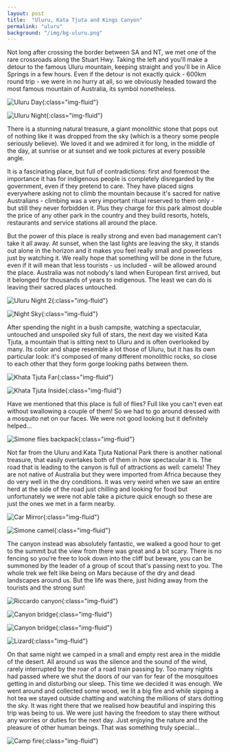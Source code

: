 ```yaml
---
layout: post
title:  "Uluru, Kata Tjuta and Kings Canyon"
permalink: "uluru"
background: "/img/bg-uluru.png"
---
```


Not long after crossing the border between SA and NT, we met one of the rare crossroads along the Stuart Hwy. Taking the left and you'll make a detour to the famous Uluru mountain, keeping straight and you'll be in Alice Springs in a few hours.
Even if the detour is not exactly quick - 600km round trip - we were in no hurry at all, so we obviously headed toward the most famous mountain of Australia, its symbol nonetheless.

![Uluru Day](https://farm2.staticflickr.com/1664/26463622912_93d09d5092_c.jpg){:class="img-fluid"}

![Uluru Night](https://farm2.staticflickr.com/1684/26463850472_53bba514f4_c.jpg){:class="img-fluid"}

There is a stunning natural treasure, a giant monolithic stone that pops out of nothing like it was dropped from the sky (which is a theory some people seriously believe). We loved it and we admired it for long, in the middle of the day, at sunrise or at sunset and we took pictures at every possible angle.

It is a fascinating place, but full of contradictions: first and foremost the importance it has for indigenous people is completely disregarded by the government, even if they pretend to care. They have placed signs everywhere asking not to climb the mountain because it's sacred for native Australians - climbing was a very important ritual reserved to them only - but still they never forbidden it. Plus they charge for this park almost double the price of any other park in the country and they build resorts, hotels, restaurants and service stations all around the place.

But the power of this place is really strong and even bad management can't take it all away. At sunset, when the last lights are leaving the sky, it stands out alone in the horizon and it makes you feel really small and powerless just by watching it. We really hope that something will be done in the future, even if it will mean that less tourists - us included - will be allowed around the place. Australia was not nobody's land when European first arrived, but it belonged for thousands of years to indigenous. The least we can do is leaving their sacred places untouched.

![Uluru Night 2](https://farm2.staticflickr.com/1505/26463862332_96e301ff93_c.jpg){:class="img-fluid"}

![Night Sky](https://farm2.staticflickr.com/1525/25953065583_c7dd82cd77_c.jpg){:class="img-fluid"}

After spending the night in a bush campsite, watching a spectacular, untouched and unspoiled sky full of stars, the next day we visited Kata Tjuta, a mountain that is sitting next to Uluru and is often overlooked by many. Its color and shape resemble a lot those of Uluru, but it has its own particular look: it's composed of many different monolithic rocks, so close to each other that they form gorge looking paths between them.

![Khata Tjuta Far](https://farm2.staticflickr.com/1651/26283405070_2cf8129922_c.jpg){:class="img-fluid"}

![Khata Tjuta Inside](https://farm2.staticflickr.com/1516/26530251436_25bda34517_c.jpg){:class="img-fluid"}

Have we mentioned that this place is full of flies? Full like you can't even eat without swallowing a couple of them! So we had to go around dressed with a mosquito net on our faces. We were not good looking but it definitely helped...

![Simone flies backpack](https://farm8.staticflickr.com/7248/26259655244_d3eff18529_c.jpg){:class="img-fluid"}

Not far from the Uluru and Kata Tjuta National Park there is another national treasure, that easily overtakes both of them in how spectacular it is.
The road that is leading to the canyon is full of attractions as well: camels! They are not native of Australia but they were imported from Africa because they do very well in the dry conditions. It was very weird when we saw an entire herd at the side of the road just chilling and looking for food but unfortunately we were not able take a picture quick enough so these are just the ones we met in a farm nearby.

![Car Mirror](https://farm2.staticflickr.com/1666/25951316554_61f938c7b0_c.jpg){:class="img-fluid"}

![Simone camel](https://farm8.staticflickr.com/7590/26865008695_aa49ba1e65_c.jpg){:class="img-fluid"}


The canyon instead was absolutely fantastic, we walked a good hour to get to the summit but the view from there was great and a bit scary. There is no fencing so you're free to look down into the cliff but beware, you can be summoned by the leader of a group of scout that's passing next to you.
The whole trek we felt like being on Mars because of the dry and dead landscapes around us. But the life was there, just hiding away from the tourists and the strong sun!

![Riccardo canyon](https://farm8.staticflickr.com/7634/26865201735_0f7b1289ff_c.jpg){:class="img-fluid"}

![Canyon bridge](https://farm8.staticflickr.com/7669/26771627982_e26498cdb7_c.jpg){:class="img-fluid"}

![Canyon bridge](https://farm8.staticflickr.com/7411/26592186890_7471c8897d_c.jpg){:class="img-fluid"}

![Lizard](https://farm8.staticflickr.com/7709/26260961253_8fd14e5e78_c.jpg){:class="img-fluid"}


On that same night we camped in a small and empty rest area in the middle of the desert. All around us was the silence and the sound of the wind, rarely interrupted by the roar of a road train passing by. Too many nights had passed where we shut the doors of our van for fear of the mosquitoes getting in and disturbing our sleep. This time we decided it was enough. We went around and collected some wood, we lit a big fire and while sipping a hot tea we stayed outside chatting and watching the millions of stars dotting the sky.
It was right there that we realised how beautiful and inspiring this trip was being to us.
We were just having the freedom to stay there without any worries or duties for the next day.
Just enjoying the nature and the pleasure of other human beings. That was something truly special...

![Camp fire](https://farm8.staticflickr.com/7741/26831373076_16b4e912bb_b.jpg){:class="img-fluid"}
